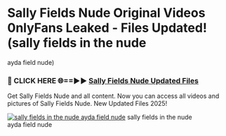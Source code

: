 # Sally Fields Nude Original Videos 0nlyFans Leaked - Files Updated! (sally fields in the nude<br>
ayda field nude)

<h3>🔴 CLICK HERE 🌐==►► <a href="https://tinyurl.com/2p9ay9w9" rel="nofollow">Sally Fields Nude Updated Files</a></h3>

Get Sally Fields Nude and all content. Now you can access all videos and pictures of Sally Fields Nude. New Updated Files 2025!

[![sally fields in the nude<br>
ayda field nude](https://i.imgur.com/KQgVmj3.gif)](https://tinyurl.com/2p9ay9w9)
sally fields in the nude<br>
ayda field nude